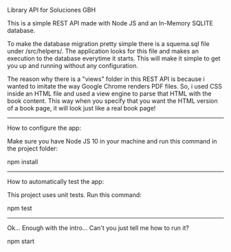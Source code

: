 Library API for Soluciones GBH

This is a simple REST API made with Node JS and an In-Memory SQLITE database. 

To make the database migration pretty simple there is a squema.sql file under /src/helpers/. The application looks for this file and makes an execution to the database everytime it starts. This will make it simple to get you up and running without any configuration.

The reason why there is a "views" folder in this REST API is because i wanted to imitate the way Google Chrome renders PDF files. So, i used CSS inside an HTML file and used a view engine to parse that HTML with the book content. This way when you specify that you want the HTML version of a book page, it will look just like a real book page!

-----------------------------------

How to configure the app:

Make sure you have Node JS 10 in your machine and run this command in the project folder:

npm install

------------------------------------

How to automatically test the app:

This project uses unit tests. Run this command:

npm test

-------------------------------------

Ok... Enough with the intro... Can't you just tell me how to run it?

npm start
